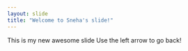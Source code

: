 ```yaml
---
layout: slide
title: "Welcome to Sneha's slide!"
---
```

This is my new awesome slide
Use the left arrow to go back!